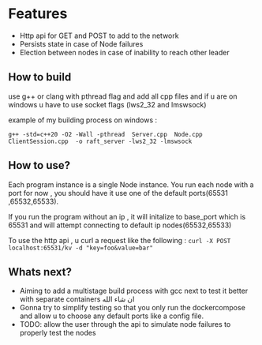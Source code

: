 # Features
- Http api for GET and POST to add to the network 
- Persists state in case of Node failures
- Election between nodes in case of inability to reach other leader

## How to build

use g++ or clang with pthread flag and add all cpp files and if u are on windows u have to use socket flags (lws2_32 and lmswsock) 

example of my building process on windows :

```
g++ -std=c++20 -O2 -Wall -pthread  Server.cpp  Node.cpp ClientSession.cpp  -o raft_server -lws2_32 -lmswsock
```


## How to use?

Each program instance is a single Node instance.
You run each node with a port for now , you should have it use one of the default ports(65531 ,65532,65533).

If you run the program without an ip , it will initalize to base_port which is 65531 and will attempt connecting to default ip nodes(65532,65533)

To use the http api , u curl a request like the following :
```curl -X POST localhost:65531/kv -d "key=foo&value=bar"```


## Whats next?
- Aiming to add a multistage build process with gcc next to test it better with separate containers ان شاء الله
- Gonna try to simplify testing so that you only run the dockercompose and allow u to choose any default ports like a config file.
- TODO: allow the user through the api to simulate node failures to properly test the nodes
